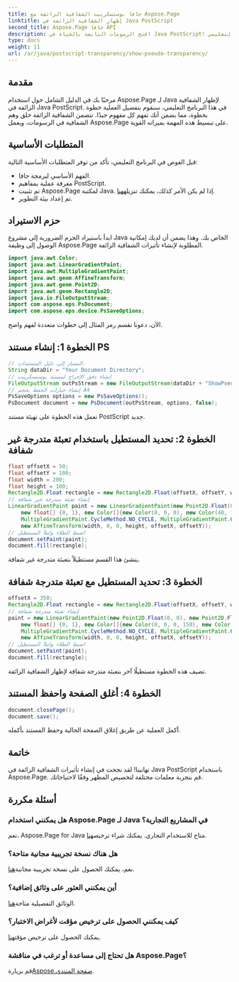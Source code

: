 ```yaml
---
title: جافا بوستسكريبت الشفافية الزائفة مع Aspose.Page
linktitle: إظهار الشفافية الزائفة في Java PostScript
second_title: Aspose.Page جافا API
description: افتح الرسومات النابضة بالحياة في Java PostScript! اتبع برنامجنا التعليمي Aspose.Page لإنشاء شفافية زائفة خطوة بخطوة. التحميل الان!
type: docs
weight: 11
url: /ar/java/postscript-transparency/show-pseudo-transparency/
---
```

## مقدمة
مرحبًا بك في الدليل الشامل حول استخدام Aspose.Page لـ Java لإظهار الشفافية الزائفة في Java PostScript. في هذا البرنامج التعليمي، سنقوم بتفصيل العملية خطوة بخطوة، مما يضمن أنك تفهم كل مفهوم جيدًا. تتضمن الشفافية الزائفة خلق وهم الشفافية في الرسومات، ويعمل Aspose.Page على تبسيط هذه المهمة بميزاته القوية.
## المتطلبات الأساسية
قبل الغوص في البرنامج التعليمي، تأكد من توفر المتطلبات الأساسية التالية:
- الفهم الأساسي لبرمجة جافا.
- معرفة عملية بمفاهيم PostScript.
-  تم تثبيت Aspose.Page لمكتبة Java. إذا لم يكن الأمر كذلك، يمكنك تنزيله[هنا](https://releases.aspose.com/page/java/).
- تم إعداد بيئة التطوير.
## حزم الاستيراد
ابدأ باستيراد الحزم الضرورية إلى مشروع Java الخاص بك. وهذا يضمن أن لديك إمكانية الوصول إلى وظيفة Aspose.Page المطلوبة لإنشاء تأثيرات الشفافية الزائفة.
```java
import java.awt.Color;
import java.awt.LinearGradientPaint;
import java.awt.MultipleGradientPaint;
import java.awt.geom.AffineTransform;
import java.awt.geom.Point2D;
import java.awt.geom.Rectangle2D;
import java.io.FileOutputStream;
import com.aspose.eps.PsDocument;
import com.aspose.eps.device.PsSaveOptions;
```
الآن، دعونا نقسم رمز المثال إلى خطوات متعددة لفهم واضح.
## الخطوة 1: إنشاء مستند PS
```java
// المسار إلى دليل المستندات.
String dataDir = "Your Document Directory";
// إنشاء دفق الإخراج لمستند بوستسكريبت
FileOutputStream outPsStream = new FileOutputStream(dataDir + "ShowPseudoTransparency_outPS.ps");
// إنشاء خيارات الحفظ بحجم A4
PsSaveOptions options = new PsSaveOptions();
PsDocument document = new PsDocument(outPsStream, options, false);
```
تعمل هذه الخطوة على تهيئة مستند PostScript جديد.
## الخطوة 2: تحديد المستطيل باستخدام تعبئة متدرجة غير شفافة
```java
float offsetX = 50;
float offsetY = 100;
float width = 200;
float height = 100;
Rectangle2D.Float rectangle = new Rectangle2D.Float(offsetX, offsetY, width, height);
// إنشاء تعبئة متدرجة غير شفافة
LinearGradientPaint paint = new LinearGradientPaint(new Point2D.Float(0, 0), new Point2D.Float(200, 100),
    new float[] {0, 1}, new Color[]{new Color(0, 0, 0), new Color(40, 128, 70)},
    MultipleGradientPaint.CycleMethod.NO_CYCLE, MultipleGradientPaint.ColorSpaceType.SRGB,
    new AffineTransform(width, 0, 0, height, offsetX, offsetY));
// اضبط الطلاء واملأ المستطيل
document.setPaint(paint);
document.fill(rectangle);
```
ينشئ هذا القسم مستطيلاً بتعبئة متدرجة غير شفافة.
## الخطوة 3: تحديد المستطيل مع تعبئة متدرجة شفافة
```java
offsetX = 350;
Rectangle2D.Float rectangle = new Rectangle2D.Float(offsetX, offsetY, width, height);
// إنشاء تعبئة متدرجة شفافة
paint = new LinearGradientPaint(new Point2D.Float(0, 0), new Point2D.Float(200, 100),
    new float[] {0, 1}, new Color[]{new Color(0, 0, 0, 150), new Color(40, 128, 70, 50)},
    MultipleGradientPaint.CycleMethod.NO_CYCLE, MultipleGradientPaint.ColorSpaceType.SRGB,
    new AffineTransform(width, 0, 0, height, offsetX, offsetY));
// اضبط الطلاء واملأ المستطيل
document.setPaint(paint);
document.fill(rectangle);
```
تضيف هذه الخطوة مستطيلًا آخر بتعبئة متدرجة شفافة لإظهار الشفافية الزائفة.
## الخطوة 4: أغلق الصفحة واحفظ المستند
```java
document.closePage();
document.save();
```
أكمل العملية عن طريق إغلاق الصفحة الحالية وحفظ المستند بأكمله.
## خاتمة
تهانينا! لقد نجحت في إنشاء تأثيرات الشفافية الزائفة في Java PostScript باستخدام Aspose.Page. قم بتجربة معلمات مختلفة لتخصيص المظهر وفقًا لاحتياجاتك.
## أسئلة مكررة
### هل يمكنني استخدام Aspose.Page لـ Java في المشاريع التجارية؟
 نعم، Aspose.Page for Java متاح للاستخدام التجاري. يمكنك شراء ترخيص[هنا](https://purchase.aspose.com/buy).
### هل هناك نسخة تجريبية مجانية متاحة؟
 نعم، يمكنك الحصول على نسخة تجريبية مجانية[هنا](https://releases.aspose.com/).
### أين يمكنني العثور على وثائق إضافية؟
 الوثائق التفصيلية متاحة[هنا](https://reference.aspose.com/page/java/).
### كيف يمكنني الحصول على ترخيص مؤقت لأغراض الاختبار؟
 يمكنك الحصول على ترخيص مؤقت[هنا](https://purchase.aspose.com/temporary-license/).
### هل تحتاج إلى مساعدة أو ترغب في مناقشة Aspose.Page؟
 قم بزيارة[Aspose.صفحة المنتدى](https://forum.aspose.com/c/page/39).